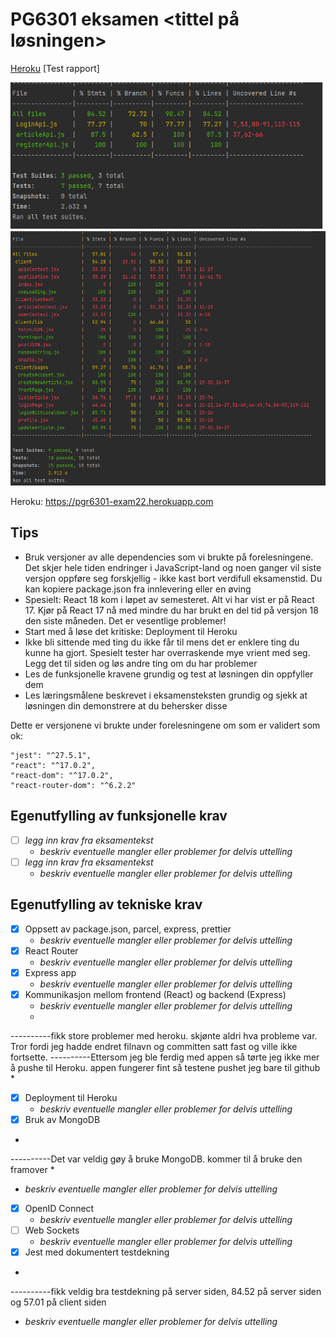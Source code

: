 # PG6301 eksamen <tittel på løsningen>

[Heroku](https://pgr6301-exam22.herokuapp.com)
[Test rapport]

<img src="image/Api.png" width="500">
<img src="image/Client.png" width="650">

Heroku: https://pgr6301-exam22.herokuapp.com

## Tips

* Bruk versjoner av alle dependencies som vi brukte på forelesningene. Det skjer hele tiden endringer i JavaScript-land og noen ganger vil siste versjon oppføre seg forskjellig - ikke kast bort verdifull eksamenstid. Du kan kopiere package.json fra innlevering eller en øving
* Spesielt: React 18 kom i løpet av semesteret. Alt vi har vist er på React 17. Kjør på React 17 nå med mindre du har brukt en del tid på versjon 18 den siste måneden. Det er vesentlige problemer!
* Start med å løse det kritiske: Deployment til Heroku
* Ikke bli sittende med ting du ikke får til mens det er enklere ting du kunne ha gjort. Spesielt tester har overraskende mye vrient med seg. Legg det til siden og løs andre ting om du har problemer
* Les de funksjonelle kravene grundig og test at løsningen din oppfyller dem
* Les læringsmålene beskrevet i eksamensteksten grundig og sjekk at løsningen din demonstrere at du behersker disse

Dette er versjonene vi brukte under forelesningene om som er validert som ok:

```
"jest": "^27.5.1",
"react": "^17.0.2",
"react-dom": "^17.0.2",
"react-router-dom": "^6.2.2"
```


## Egenutfylling av funksjonelle krav

* [ ] *legg inn krav fra eksamentekst*
  * *beskriv eventuelle mangler eller problemer for delvis uttelling*
* [ ] *legg inn krav fra eksamentekst*
  * *beskriv eventuelle mangler eller problemer for delvis uttelling*

## Egenutfylling av tekniske krav

* [x] Oppsett av package.json, parcel, express, prettier
  * *beskriv eventuelle mangler eller problemer for delvis uttelling*
* [x] React Router
  * *beskriv eventuelle mangler eller problemer for delvis uttelling*
* [x] Express app
  * *beskriv eventuelle mangler eller problemer for delvis uttelling*
* [x] Kommunikasjon mellom frontend (React) og backend (Express)
  * *beskriv eventuelle mangler eller problemer for delvis uttelling*
  * 
----------fikk store problemer med heroku. skjønte aldri hva probleme var. Tror fordi jeg hadde endret filnavn og committen satt fast og ville ikke fortsette.
----------Ettersom jeg ble ferdig med appen så tørte jeg ikke mer å pushe til Heroku. appen fungerer fint så testene pushet jeg bare til github
  * 
* [x] Deployment til Heroku
  * *beskriv eventuelle mangler eller problemer for delvis uttelling*
* [x] Bruk av MongoDB
* 
----------Det var veldig gøy å bruke MongoDB. kommer til å bruke den framover
* 
  * *beskriv eventuelle mangler eller problemer for delvis uttelling*
* [x] OpenID Connect
  * *beskriv eventuelle mangler eller problemer for delvis uttelling*
* [ ] Web Sockets
  * *beskriv eventuelle mangler eller problemer for delvis uttelling*
* [x] Jest med dokumentert testdekning
* 
----------fikk veldig bra testdekning på server siden,  84.52 på server siden og 57.01 på client siden

  * *beskriv eventuelle mangler eller problemer for delvis uttelling*
 
